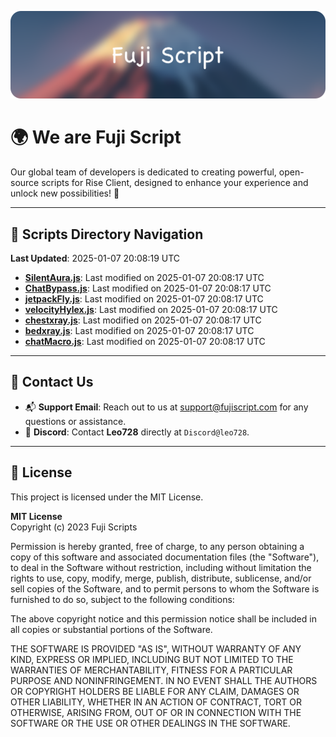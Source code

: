 ![Banner](.github/b.webp)

# 🌍 **We are Fuji Script**

Our global team of developers is dedicated to creating powerful, open-source scripts for Rise Client, designed to enhance your experience and unlock new possibilities! 🌟

---
<!-- SCRIPTS_NAVIGATION_START -->
## 📂 **Scripts Directory Navigation**

**Last Updated**: 2025-01-07 20:08:19 UTC

- **[SilentAura.js](scripts/SilentAura.js)**: Last modified on 2025-01-07 20:08:17 UTC
- **[ChatBypass.js](scripts/ChatBypass.js)**: Last modified on 2025-01-07 20:08:17 UTC
- **[jetpackFly.js](scripts/jetpackFly.js)**: Last modified on 2025-01-07 20:08:17 UTC
- **[velocityHylex.js](scripts/velocityHylex.js)**: Last modified on 2025-01-07 20:08:17 UTC
- **[chestxray.js](scripts/chestxray.js)**: Last modified on 2025-01-07 20:08:17 UTC
- **[bedxray.js](scripts/bedxray.js)**: Last modified on 2025-01-07 20:08:17 UTC
- **[chatMacro.js](scripts/chatMacro.js)**: Last modified on 2025-01-07 20:08:17 UTC

<!-- SCRIPTS_NAVIGATION_END -->

---

## 💬 **Contact Us**  
- 📬 **Support Email**: Reach out to us at [support@fujiscript.com](mailto:support@fujiscript.com) for any questions or assistance.  
- 💬 **Discord**: Contact **Leo728** directly at `Discord@leo728`.

---

## 📜 **License**

This project is licensed under the MIT License.  

**MIT License**  
Copyright (c) 2023 Fuji Scripts  

Permission is hereby granted, free of charge, to any person obtaining a copy of this software and associated documentation files (the "Software"), to deal in the Software without restriction, including without limitation the rights to use, copy, modify, merge, publish, distribute, sublicense, and/or sell copies of the Software, and to permit persons to whom the Software is furnished to do so, subject to the following conditions:  

The above copyright notice and this permission notice shall be included in all copies or substantial portions of the Software.  

THE SOFTWARE IS PROVIDED "AS IS", WITHOUT WARRANTY OF ANY KIND, EXPRESS OR IMPLIED, INCLUDING BUT NOT LIMITED TO THE WARRANTIES OF MERCHANTABILITY, FITNESS FOR A PARTICULAR PURPOSE AND NONINFRINGEMENT. IN NO EVENT SHALL THE AUTHORS OR COPYRIGHT HOLDERS BE LIABLE FOR ANY CLAIM, DAMAGES OR OTHER LIABILITY, WHETHER IN AN ACTION OF CONTRACT, TORT OR OTHERWISE, ARISING FROM, OUT OF OR IN CONNECTION WITH THE SOFTWARE OR THE USE OR OTHER DEALINGS IN THE SOFTWARE.  
